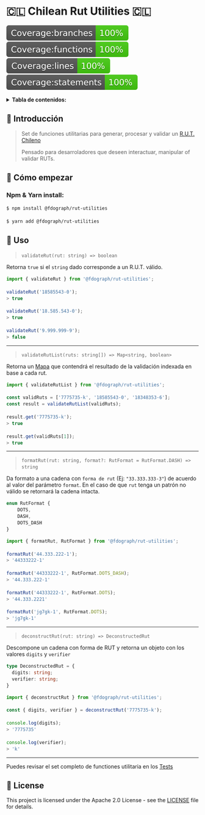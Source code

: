 # 🇨🇱 Chilean Rut Utilities 🇨🇱

![Coverage - Branches](badges/badge-branches.svg)
![Coverage - Functions](badges/badge-functions.svg)
![Coverage - Lines](badges/badge-lines.svg)
![Coverage - Statements](badges/badge-statements.svg)

<div id="contents"></div>

<details>
  <summary><strong>Tabla de contenidos:</strong></summary>
  
- <a href="README.md">:uk: English version</a>
- <a href="#intro">:speech_balloon: Introducción</a>
- <a href="#getting-started">:rocket: Cómo empezar</a>
- <a href="#usage">:wrench: Uso</a>
- <a href="#license">:page_facing_up: Licencia</a>
</details>

<div id="intro"></div>

## :speech_balloon: Introducción

>Set de funciones utilitarias para generar, procesar y validar un [R.U.T. Chileno](https://es.wikipedia.org/wiki/Rol_%C3%9Anico_Tributario)
>
>Pensado para desarroladores que deseen interactuar, manipular of validar RUTs.


<div id="getting-started"></div>

## :rocket: Cómo empezar

### Npm & Yarn install:

```bash
$ npm install @fdograph/rut-utilities

$ yarn add @fdograph/rut-utilities
```

<div id="getting-started"></div>

## :wrench: Uso

> `validateRut(rut: string) => boolean`

Retorna `true` si el `string` dado corresponde a un R.U.T. válido.

```javascript
import { validateRut } from '@fdograph/rut-utilities';

validateRut('18585543-0');
> true

validateRut('18.585.543-0');
> true

validateRut('9.999.999-9');
> false
```
---

> `validateRutList(ruts: string[]) => Map<string, boolean>`

Retorna un [Mapa](https://developer.mozilla.org/es/docs/Web/JavaScript/Referencia/Objetos_globales/Map) que contendrá el resultado de la validación indexada en base a cada rut.

```javascript
import { validateRutList } from '@fdograph/rut-utilities';

const validRuts = ['7775735-k', '18585543-0', '18348353-6'];
const result = validateRutList(validRuts);

result.get('7775735-k');
> true

result.get(validRuts[1]);
> true

```
---

> `formatRut(rut: string, format?: RutFormat = RutFormat.DASH) => string`

Da formato a una cadena con `forma de rut` (Ej: `"33.333.333-3"`) de acuerdo al valor del parámetro `format`. En el caso de que `rut` tenga un patrón no válido se retornará la cadena intacta.

```typescript
enum RutFormat {
	DOTS,
	DASH,
	DOTS_DASH
}
```
```javascript
import { formatRut, RutFormat } from '@fdograph/rut-utilities';

formatRut('44.333.222-1');
> '44333222-1'

formatRut('44333222-1', RutFormat.DOTS_DASH);
> '44.333.222-1'

formatRut('44333222-1', RutFormat.DOTS);
> '44.333.2221'

formatRut('jg7gk-1', RutFormat.DOTS);
> 'jg7gk-1'
```

---

> `deconstructRut(rut: string) => DeconstructedRut`

Descompone un cadena con forma de RUT y retorna un objeto con los valores `digits` y `verifier`

```typescript
type DeconstructedRut = {
  digits: string;
  verifier: string;
}
```

```javascript
import { deconstructRut } from '@fdograph/rut-utilities';

const { digits, verifier } = deconstructRut('7775735-k');

console.log(digits);
> '7775735'

console.log(verifier);
> 'k'

```
---

Puedes revisar el set completo de functiones utilitaria en los [Tests](src/tests/main.test.ts)

<div id="license"></div>

## :page_facing_up: License

This project is licensed under the Apache 2.0 License - see the [LICENSE](LICENSE) file for details.
